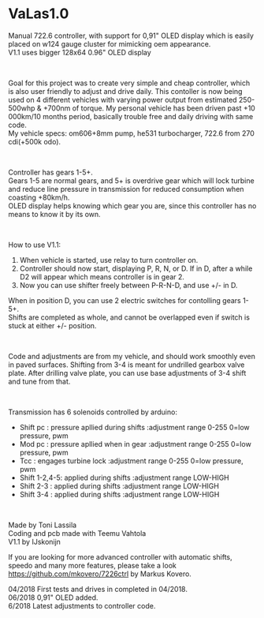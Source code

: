 # VaLas1.0
Manual 722.6 controller, with support for 0,91" OLED display which is easily placed on w124 gauge cluster for mimicking oem appearance.  
V1.1 uses bigger 128x64 0.96" OLED display

<br/>

Goal for this project was to create very simple and cheap controller, which is also user friendly to adjust and drive daily. 
This contoller is now being used on 4 different vehicles with varying power output from estimated 250-500whp & +700nm of torque. 
My personal vehicle has been driven past +10 000km/10 months period, basically trouble free and daily driving with same code.  
My vehicle specs: om606+8mm pump, he531 turbocharger, 722.6 from 270 cdi(+500k odo).  

<br/>

Controller has gears 1-5+.  
Gears 1-5 are normal gears, and 5+ is overdrive gear which will lock turbine and reduce line pressure in transmission for reduced consumption when coasting +80km/h.  
OLED display helps knowing which gear you are, since this controller has no means to know it by its own.  

<br/>

How to use V1.1:  
1. When vehicle is started, use relay to turn controller on.
2. Controller should now start, displaying P, R, N, or D. If in D, after a while D2 will appear which means controller is in gear 2.
3. Now you can use shifter freely between P-R-N-D, and use +/- in D.

When in position D, you can use 2 electric switches for contolling gears 1-5+.  
Shifts are completed as whole, and cannot be overlapped even if switch is stuck at either +/- position.  

<br/>

Code and adjustments are from my vehicle, and should work smoothly even in paved surfaces. Shifting from 3-4 is meant for undrilled gearbox valve plate. 
After drilling valve plate, you can use base adjustments of 3-4 shift and tune from that.  

<br/>

Transmission has 6 solenoids controlled by arduino:  
- Shift pc     : pressure apllied during shifts :adjustment range 0-255 0=low pressure, pwm
- Mod pc       : pressure apllied when in gear  :adjustment range 0-255 0=low pressure, pwm
- Tcc          : engages turbine lock           :adjustment range 0-255 0=low pressure, pwm
- Shift 1-2,4-5: applied during shifts          :adjustment range LOW-HIGH
- Shift 2-3    : applied during shifts          :adjustment range LOW-HIGH
- Shift 3-4    : applied during shifts          :adjustment range LOW-HIGH

<br/>

Made by Toni Lassila  
Coding and pcb made with Teemu Vahtola  
V1.1 by IJskonijn  

If you are looking for more advanced controller with automatic shifts, speedo and many more features, please take a look https://github.com/mkovero/7226ctrl by Markus Kovero.  

04/2018 First tests and drives in completed in 04/2018.  
06/2018 0,91" OLED added.  
6/2018 Latest adjustments to controller code.  
